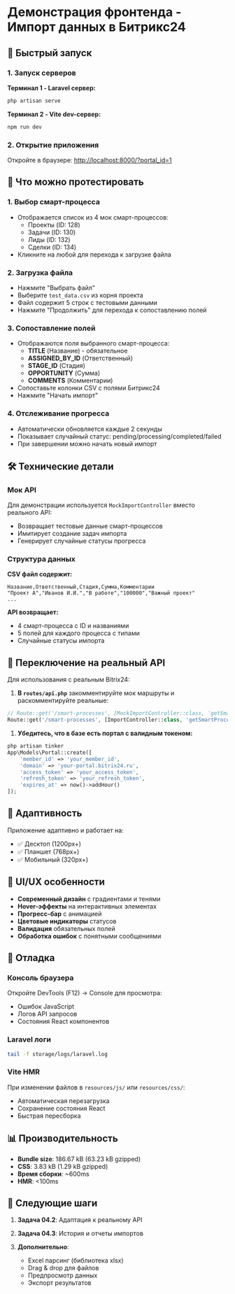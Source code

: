 # Демонстрация фронтенда - Импорт данных в Битрикс24

## 🚀 Быстрый запуск

### 1. Запуск серверов

**Терминал 1 - Laravel сервер:**

```bash
php artisan serve
```

**Терминал 2 - Vite dev-сервер:**

```bash
npm run dev
```

### 2. Открытие приложения

Откройте в браузере: <http://localhost:8000/?portal_id=1>

## 🎯 Что можно протестировать

### 1. Выбор смарт-процесса

- Отображается список из 4 мок смарт-процессов:
  - Проекты (ID: 128)
  - Задачи (ID: 130)
  - Лиды (ID: 132)
  - Сделки (ID: 134)
- Кликните на любой для перехода к загрузке файла

### 2. Загрузка файла

- Нажмите "Выбрать файл"
- Выберите `test_data.csv` из корня проекта
- Файл содержит 5 строк с тестовыми данными
- Нажмите "Продолжить" для перехода к сопоставлению полей

### 3. Сопоставление полей

- Отображаются поля выбранного смарт-процесса:
  - **TITLE** (Название) - обязательное
  - **ASSIGNED_BY_ID** (Ответственный)
  - **STAGE_ID** (Стадия)
  - **OPPORTUNITY** (Сумма)
  - **COMMENTS** (Комментарии)
- Сопоставьте колонки CSV с полями Битрикс24
- Нажмите "Начать импорт"

### 4. Отслеживание прогресса

- Автоматически обновляется каждые 2 секунды
- Показывает случайный статус: pending/processing/completed/failed
- При завершении можно начать новый импорт

## 🛠 Технические детали

### Мок API

Для демонстрации используется `MockImportController` вместо реального API:

- Возвращает тестовые данные смарт-процессов
- Имитирует создание задач импорта
- Генерирует случайные статусы прогресса

### Структура данных

**CSV файл содержит:**

```csv
Название,Ответственный,Стадия,Сумма,Комментарии
"Проект А","Иванов И.И.","В работе","100000","Важный проект"
...
```

**API возвращает:**

- 4 смарт-процесса с ID и названиями
- 5 полей для каждого процесса с типами
- Случайные статусы импорта

## 🔧 Переключение на реальный API

Для использования с реальным Bitrix24:

1. **В `routes/api.php`** закомментируйте мок маршруты и раскомментируйте реальные:

```php
// Route::get('/smart-processes', [MockImportController::class, 'getSmartProcesses']);
Route::get('/smart-processes', [ImportController::class, 'getSmartProcesses']);
```

1. **Убедитесь, что в базе есть портал с валидным токеном:**

```php
php artisan tinker
App\Models\Portal::create([
    'member_id' => 'your_member_id',
    'domain' => 'your-portal.bitrix24.ru',
    'access_token' => 'your_access_token',
    'refresh_token' => 'your_refresh_token',
    'expires_at' => now()->addHour()
]);
```

## 📱 Адаптивность

Приложение адаптивно и работает на:

- ✅ Десктоп (1200px+)
- ✅ Планшет (768px+)
- ✅ Мобильный (320px+)

## 🎨 UI/UX особенности

- **Современный дизайн** с градиентами и тенями
- **Hover-эффекты** на интерактивных элементах
- **Прогресс-бар** с анимацией
- **Цветовые индикаторы** статусов
- **Валидация** обязательных полей
- **Обработка ошибок** с понятными сообщениями

## 🐛 Отладка

### Консоль браузера

Откройте DevTools (F12) → Console для просмотра:

- Ошибок JavaScript
- Логов API запросов
- Состояния React компонентов

### Laravel логи

```bash
tail -f storage/logs/laravel.log
```

### Vite HMR

При изменении файлов в `resources/js/` или `resources/css/`:

- Автоматическая перезагрузка
- Сохранение состояния React
- Быстрая пересборка

## 📊 Производительность

- **Bundle size**: 186.67 kB (63.23 kB gzipped)
- **CSS**: 3.83 kB (1.29 kB gzipped)
- **Время сборки**: ~600ms
- **HMR**: <100ms

## 🔄 Следующие шаги

1. **Задача 04.2**: Адаптация к реальному API
2. **Задача 04.3**: История и отчеты импортов
3. **Дополнительно**:

   - Excel парсинг (библиотека xlsx)
   - Drag & drop для файлов
   - Предпросмотр данных
   - Экспорт результатов
